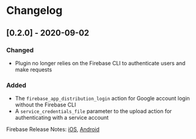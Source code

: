 # Changelog

## [0.2.0] - 2020-09-02

### Changed
- Plugin no longer relies on the Firebase CLI to authenticate users and make requests

### Added
- The `firebase_app_distribution_login` action for Google account login without the Firebase CLI
- A `service_credentials_file` parameter to the upload action for authenticating with a service account

Firebase Release Notes: [iOS](https://firebase.google.com/support/release-notes/ios#appdistro_fastlane_plugin_v0-2-0), [Android](https://firebase.google.com/support/release-notes/android#appdistro_fastlane_plugin_v0-2-0)
